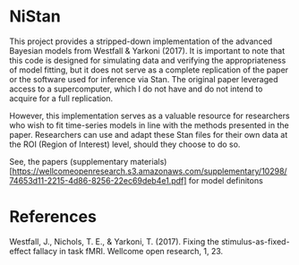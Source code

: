 # NiStan

This project provides a stripped-down implementation of the advanced Bayesian models from Westfall & Yarkoni (2017). It is important to note that this code is designed for simulating data and verifying the appropriateness of model fitting, but it does not serve as a complete replication of the paper or the software used for inference via Stan. The original paper leveraged access to a supercomputer, which I do not have and do not intend to acquire for a full replication.

However, this implementation serves as a valuable resource for researchers who wish to fit time-series models in line with the methods presented in the paper. Researchers can use and adapt these Stan files for their own data at the ROI (Region of Interest) level, should they choose to do so.

See, the papers (supplementary materials)[https://wellcomeopenresearch.s3.amazonaws.com/supplementary/10298/74653d11-2215-4d86-8256-22ec69deb4e1.pdf] for model definitons
# References
Westfall, J., Nichols, T. E., & Yarkoni, T. (2017). Fixing the stimulus-as-fixed-effect fallacy in task fMRI. Wellcome open research, 1, 23.